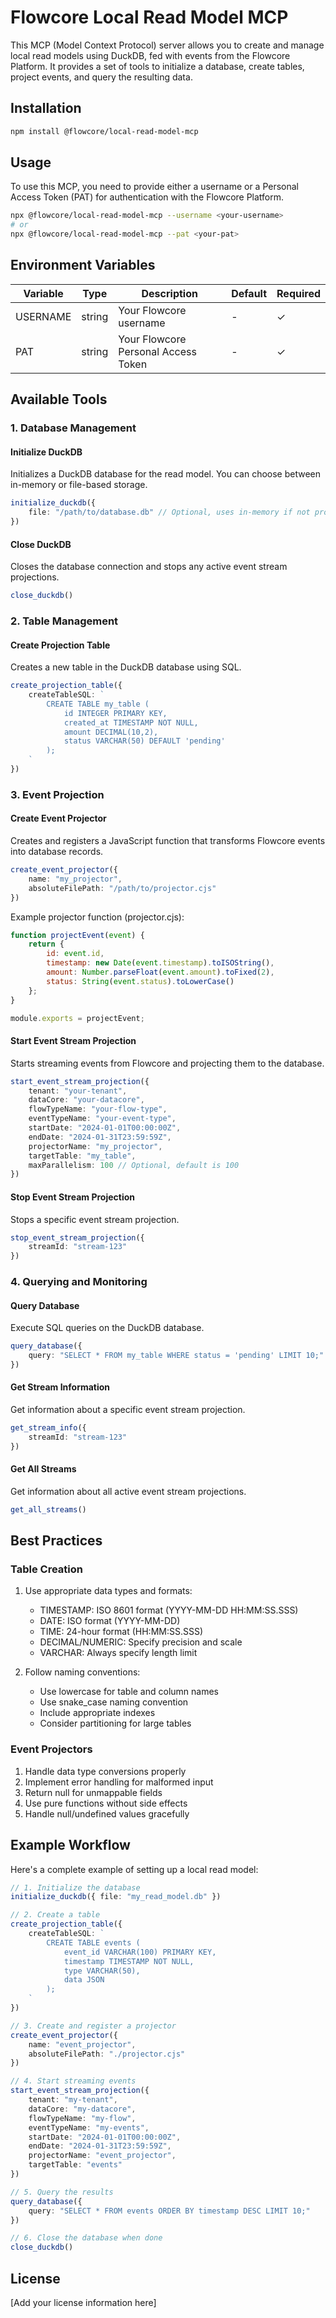 # Flowcore Local Read Model MCP

This MCP (Model Context Protocol) server allows you to create and manage local read models using DuckDB, fed with events from the Flowcore Platform. It provides a set of tools to initialize a database, create tables, project events, and query the resulting data.

## Installation

```bash
npm install @flowcore/local-read-model-mcp
```

## Usage

To use this MCP, you need to provide either a username or a Personal Access Token (PAT) for authentication with the Flowcore Platform.

```bash
npx @flowcore/local-read-model-mcp --username <your-username>
# or
npx @flowcore/local-read-model-mcp --pat <your-pat>
```

## Environment Variables

| Variable | Type | Description | Default | Required |
|----------|------|-------------|----------|----------|
| USERNAME | string | Your Flowcore username | - | ✓ |
| PAT | string | Your Flowcore Personal Access Token | - | ✓ |

## Available Tools

### 1. Database Management

#### Initialize DuckDB

Initializes a DuckDB database for the read model. You can choose between in-memory or file-based storage.

```typescript
initialize_duckdb({
    file: "/path/to/database.db" // Optional, uses in-memory if not provided
})
```

#### Close DuckDB

Closes the database connection and stops any active event stream projections.

```typescript
close_duckdb()
```

### 2. Table Management

#### Create Projection Table

Creates a new table in the DuckDB database using SQL.

```typescript
create_projection_table({
    createTableSQL: `
        CREATE TABLE my_table (
            id INTEGER PRIMARY KEY,
            created_at TIMESTAMP NOT NULL,
            amount DECIMAL(10,2),
            status VARCHAR(50) DEFAULT 'pending'
        );
    `
})
```

### 3. Event Projection

#### Create Event Projector

Creates and registers a JavaScript function that transforms Flowcore events into database records.

```typescript
create_event_projector({
    name: "my_projector",
    absoluteFilePath: "/path/to/projector.cjs"
})
```

Example projector function (projector.cjs):

```javascript
function projectEvent(event) {
    return {
        id: event.id,
        timestamp: new Date(event.timestamp).toISOString(),
        amount: Number.parseFloat(event.amount).toFixed(2),
        status: String(event.status).toLowerCase()
    };
}

module.exports = projectEvent;
```

#### Start Event Stream Projection

Starts streaming events from Flowcore and projecting them to the database.

```typescript
start_event_stream_projection({
    tenant: "your-tenant",
    dataCore: "your-datacore",
    flowTypeName: "your-flow-type",
    eventTypeName: "your-event-type",
    startDate: "2024-01-01T00:00:00Z",
    endDate: "2024-01-31T23:59:59Z",
    projectorName: "my_projector",
    targetTable: "my_table",
    maxParallelism: 100 // Optional, default is 100
})
```

#### Stop Event Stream Projection

Stops a specific event stream projection.

```typescript
stop_event_stream_projection({
    streamId: "stream-123"
})
```

### 4. Querying and Monitoring

#### Query Database

Execute SQL queries on the DuckDB database.

```typescript
query_database({
    query: "SELECT * FROM my_table WHERE status = 'pending' LIMIT 10;"
})
```

#### Get Stream Information

Get information about a specific event stream projection.

```typescript
get_stream_info({
    streamId: "stream-123"
})
```

#### Get All Streams

Get information about all active event stream projections.

```typescript
get_all_streams()
```

## Best Practices

### Table Creation

1. Use appropriate data types and formats:
   - TIMESTAMP: ISO 8601 format (YYYY-MM-DD HH:MM:SS.SSS)
   - DATE: ISO format (YYYY-MM-DD)
   - TIME: 24-hour format (HH:MM:SS.SSS)
   - DECIMAL/NUMERIC: Specify precision and scale
   - VARCHAR: Always specify length limit

2. Follow naming conventions:
   - Use lowercase for table and column names
   - Use snake_case naming convention
   - Include appropriate indexes
   - Consider partitioning for large tables

### Event Projectors

1. Handle data type conversions properly
2. Implement error handling for malformed input
3. Return null for unmappable fields
4. Use pure functions without side effects
5. Handle null/undefined values gracefully

## Example Workflow

Here's a complete example of setting up a local read model:

```typescript
// 1. Initialize the database
initialize_duckdb({ file: "my_read_model.db" })

// 2. Create a table
create_projection_table({
    createTableSQL: `
        CREATE TABLE events (
            event_id VARCHAR(100) PRIMARY KEY,
            timestamp TIMESTAMP NOT NULL,
            type VARCHAR(50),
            data JSON
        );
    `
})

// 3. Create and register a projector
create_event_projector({
    name: "event_projector",
    absoluteFilePath: "./projector.cjs"
})

// 4. Start streaming events
start_event_stream_projection({
    tenant: "my-tenant",
    dataCore: "my-datacore",
    flowTypeName: "my-flow",
    eventTypeName: "my-events",
    startDate: "2024-01-01T00:00:00Z",
    endDate: "2024-01-31T23:59:59Z",
    projectorName: "event_projector",
    targetTable: "events"
})

// 5. Query the results
query_database({
    query: "SELECT * FROM events ORDER BY timestamp DESC LIMIT 10;"
})

// 6. Close the database when done
close_duckdb()
```

## License

[Add your license information here]
